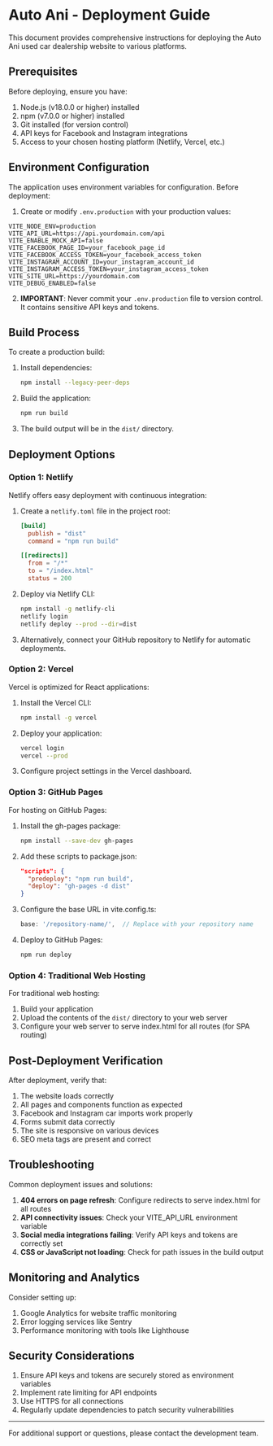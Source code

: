 # Auto Ani - Deployment Guide

This document provides comprehensive instructions for deploying the Auto Ani used car dealership website to various platforms.

## Prerequisites

Before deploying, ensure you have:

1. Node.js (v18.0.0 or higher) installed
2. npm (v7.0.0 or higher) installed
3. Git installed (for version control)
4. API keys for Facebook and Instagram integrations
5. Access to your chosen hosting platform (Netlify, Vercel, etc.)

## Environment Configuration

The application uses environment variables for configuration. Before deployment:

1. Create or modify `.env.production` with your production values:

```
VITE_NODE_ENV=production
VITE_API_URL=https://api.yourdomain.com/api
VITE_ENABLE_MOCK_API=false
VITE_FACEBOOK_PAGE_ID=your_facebook_page_id
VITE_FACEBOOK_ACCESS_TOKEN=your_facebook_access_token
VITE_INSTAGRAM_ACCOUNT_ID=your_instagram_account_id
VITE_INSTAGRAM_ACCESS_TOKEN=your_instagram_access_token
VITE_SITE_URL=https://yourdomain.com
VITE_DEBUG_ENABLED=false
```

2. **IMPORTANT**: Never commit your `.env.production` file to version control. It contains sensitive API keys and tokens.

## Build Process

To create a production build:

1. Install dependencies:
   ```bash
   npm install --legacy-peer-deps
   ```

2. Build the application:
   ```bash
   npm run build
   ```

3. The build output will be in the `dist/` directory.

## Deployment Options

### Option 1: Netlify

Netlify offers easy deployment with continuous integration:

1. Create a `netlify.toml` file in the project root:
   ```toml
   [build]
     publish = "dist"
     command = "npm run build"
   
   [[redirects]]
     from = "/*"
     to = "/index.html"
     status = 200
   ```

2. Deploy via Netlify CLI:
   ```bash
   npm install -g netlify-cli
   netlify login
   netlify deploy --prod --dir=dist
   ```

3. Alternatively, connect your GitHub repository to Netlify for automatic deployments.

### Option 2: Vercel

Vercel is optimized for React applications:

1. Install the Vercel CLI:
   ```bash
   npm install -g vercel
   ```

2. Deploy your application:
   ```bash
   vercel login
   vercel --prod
   ```

3. Configure project settings in the Vercel dashboard.

### Option 3: GitHub Pages

For hosting on GitHub Pages:

1. Install the gh-pages package:
   ```bash
   npm install --save-dev gh-pages
   ```

2. Add these scripts to package.json:
   ```json
   "scripts": {
     "predeploy": "npm run build",
     "deploy": "gh-pages -d dist"
   }
   ```

3. Configure the base URL in vite.config.ts:
   ```typescript
   base: '/repository-name/',  // Replace with your repository name
   ```

4. Deploy to GitHub Pages:
   ```bash
   npm run deploy
   ```

### Option 4: Traditional Web Hosting

For traditional web hosting:

1. Build your application
2. Upload the contents of the `dist/` directory to your web server
3. Configure your web server to serve index.html for all routes (for SPA routing)

## Post-Deployment Verification

After deployment, verify that:

1. The website loads correctly
2. All pages and components function as expected
3. Facebook and Instagram car imports work properly
4. Forms submit data correctly
5. The site is responsive on various devices
6. SEO meta tags are present and correct

## Troubleshooting

Common deployment issues and solutions:

1. **404 errors on page refresh**: Configure redirects to serve index.html for all routes
2. **API connectivity issues**: Check your VITE_API_URL environment variable
3. **Social media integrations failing**: Verify API keys and tokens are correctly set
4. **CSS or JavaScript not loading**: Check for path issues in the build output

## Monitoring and Analytics

Consider setting up:

1. Google Analytics for website traffic monitoring
2. Error logging services like Sentry
3. Performance monitoring with tools like Lighthouse

## Security Considerations

1. Ensure API keys and tokens are securely stored as environment variables
2. Implement rate limiting for API endpoints
3. Use HTTPS for all connections
4. Regularly update dependencies to patch security vulnerabilities

---

For additional support or questions, please contact the development team.
